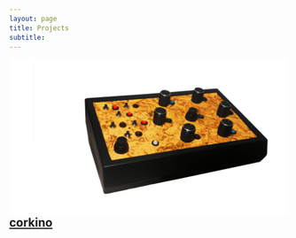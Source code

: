```yaml
---
layout: page
title: Projects
subtitle:
---
```



[<img src="https://github.com/Velitch/velitch/blob/main/assets/img/corkino.png?raw=true" width="1200" align="right" />](https://velitch.github.io/velitch/2021-10-13-corkino/)

## [corkino](https://velitch.github.io/velitch/2021-10-13-corkino/)
